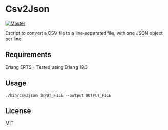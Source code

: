 # Csv2Json

[![Master](https://travis-ci.org/santif/csv2json.svg?branch=master)](https://travis-ci.org/santif/csv2json)


Escript to convert a CSV file to a line-separated file, with one JSON object per line

## Requirements

Erlang ERTS - Tested using Erlang 19.3

## Usage

```
./bin/csv2json INPUT_FILE --output OUTPUT_FILE
```

## License

MIT